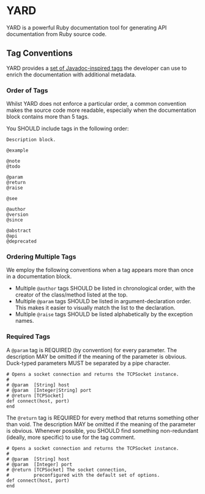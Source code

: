 # YARD

YARD is a powerful Ruby documentation tool for generating API documentation from Ruby source code.

## Tag Conventions

YARD provides a [set of Javadoc-inspired tags](http://rubydoc.info/docs/yard/file/docs/Tags.md) the developer can use to enrich the documentation with additional 
metadata.

### Order of Tags

Whilst YARD does not enforce a particular order, a common convention makes the source code more readable, especially when the documentation block contains more than 5 tags.

You SHOULD include tags in the following order:

    Description block.

    @example

    @note
    @todo

    @param
    @return
    @raise

    @see

    @author
    @version
    @since

    @abstract
    @api
    @deprecated


### Ordering Multiple Tags

We employ the following conventions when a tag appears more than once in a documentation block.

* Multiple `@author` tags SHOULD be listed in chronological order, with the creator of the class/method listed at the top.
* Multiple `@param` tags SHOULD be listed in argument-declaration order. This makes it easier to visually match the list to the declaration.
* Multiple `@raise` tags SHOULD be listed alphabetically by the exception names.

### Required Tags

A `@param` tag is REQUIRED (by convention) for every parameter. The description MAY be omitted if the meaning of the parameter is obvious. Duck-typed parameters MUST be separated by a pipe character.

    # Opens a socket connection and returns the TCPSocket instance.
    #
    # @param  [String] host
    # @param  [Integer|String] port
    # @return [TCPSocket]
    def connect(host, port)
    end

The `@return` tag is REQUIRED for every method that returns something other than void. The description MAY be omitted if the meaning of the parameter is obvious. Whenever possible, you SHOULD find something non-redundant (ideally, more specific) to use for the tag comment.

    # Opens a socket connection and returns the TCPSocket instance.
    #
    # @param  [String] host
    # @param  [Integer] port
    # @return [TCPSocket] The socket connection,
    #         preconfigured with the default set of options.
    def connect(host, port)
    end
